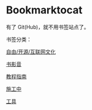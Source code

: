 Bookmarktocat
=============

有了 Git(Hub)，就不用书签站点了。

书签分类：

[自由/开源/互联网文化](foss-internet-culture.md)

[书影音](book-film-music.md)

[教程指南](howto-tuts.md)

[施工中](in-progress.md)

[工具](tools.md)
